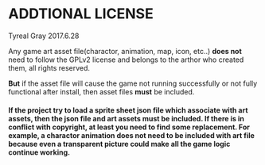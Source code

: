 # ADDTIONAL LICENSE
Tyreal Gray 2017.6.28

Any game art asset file(charactor, animation, map, icon, etc..) **does not** need to follow the GPLv2 license and belongs to the arthor who created them, all rights reserved.

**But** if the asset file will cause the game not running successfully or not fully functional after install, then asset files **must** be included.

#### If the project try to load a sprite sheet json file which associate with art assets, then the json file and art assets must be included. If there is in conflict with copyright,  at least you need to find some replacement. For example, a charactor animation does not need to be included with art file because even a transparent picture could make all the game logic continue working.